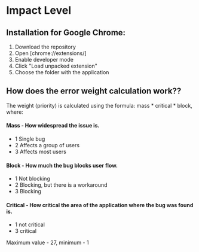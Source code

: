 # Impact Level

## Installation for Google Chrome:

1. Download the repository
2. Open [chrome://extensions/]
3. Enable developer mode
4. Click "Load unpacked extension"
5. Choose the folder with the application

## How does the error weight calculation work??
The weight (priority) is calculated using the formula: mass * critical * block, where:

#### Mass - How widespread the issue is.
- 1 Single bug
- 2 Affects a group of users
- 3 Affects most users
#### Block - How much the bug blocks user flow.
- 1 Not blocking
- 2 Blocking, but there is a workaround
- 3 Blocking
#### Critical - How critical the area of the application where the bug was found is.
- 1 not critical
- 3 critical

Maximum value - 27, minimum - 1
